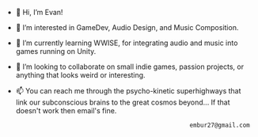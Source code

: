 - 👋 Hi, I’m Evan!
- 👀 I’m interested in GameDev, Audio Design, and Music Composition. 
- 🌱 I’m currently learning WWISE, for integrating audio and music into games running on Unity.
- 💞️ I’m looking to collaborate on small indie games, passion projects, or anything that looks weird or interesting.
- 📫 You can reach me through the psycho-kinetic superhighways that link our subconscious brains to the great cosmos beyond... If that doesn't work then email's fine.

                                                       embur27@gmail.com
                                                                              
<!---
EJ-Burman/EJ-Burman is a ✨ special ✨ repository because its `README.md` (this file) appears on your GitHub profile.
You can click the Preview link to take a look at your changes.
--->
